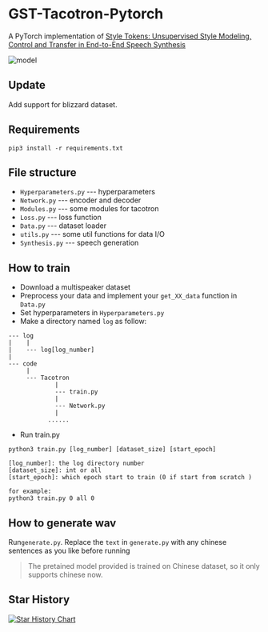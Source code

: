 # GST-Tacotron-Pytorch

A PyTorch implementation of  [Style Tokens: Unsupervised Style Modeling, Control and Transfer in End-to-End Speech Synthesis](https://arxiv.org/abs/1803.09017)

![model](pic/model.png)

## Update
Add support for blizzard dataset.

## Requirements

``` shell
pip3 install -r requirements.txt
```

## File structure

- `Hyperparameters.py` --- hyperparameters
- `Network.py` --- encoder and decoder
- `Modules.py` --- some modules for tacotron
- `Loss.py` --- loss function
- `Data.py` --- dataset loader
- `utils.py` --- some util functions for data I/O
- `Synthesis.py` --- speech generation

## How to train
- Download a multispeaker dataset
- Preprocess your data and implement your `get_XX_data` function in `Data.py`
- Set hyperparameters  in `Hyperparameters.py`
- Make a directory named `log` as follow:

```
--- log
|    |
|    --- log[log_number]
|
--- code
     |
     --- Tacotron
             |
             --- train.py
             |
             --- Network.py
             |
           ......
```

- Run train.py

``` shell
python3 train.py [log_number] [dataset_size] [start_epoch]

[log_number]: the log directory number
[dataset_size]: int or all
[start_epoch]: which epoch start to train (0 if start from scratch )

for example:
python3 train.py 0 all 0
```

## How to generate wav

Run`generate.py`. Replace the `text` in `generate.py` with any chinese sentences as you like before running

> The pretained model provided is trained on Chinese dataset, so it only supports chinese now.

## Star History

[![Star History Chart](https://api.star-history.com/svg?repos=KinglittleQ/GST-Tacotron&type=Date)](https://star-history.com/#KinglittleQ/GST-Tacotron&Date)

